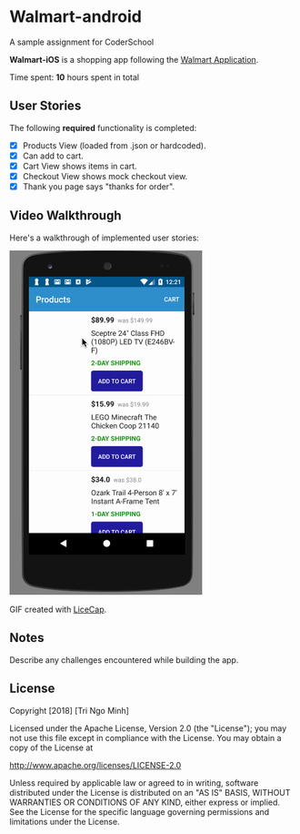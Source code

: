 # Walmart-android
A sample assignment for CoderSchool

**Walmart-iOS** is a shopping app following the [Walmart Application](https://www.walmart.com/).

Time spent: **10** hours spent in total

## User Stories

The following **required** functionality is completed:

- [x] Products View (loaded from .json or hardcoded).
- [x] Can add to cart.
- [x] Cart View shows items in cart.		
- [x] Checkout View shows mock checkout view.
- [x] Thank you page says "thanks for order".

## Video Walkthrough

Here's a walkthrough of implemented user stories:

![walkthrough.gif](walkthrough.gif)

GIF created with [LiceCap](http://www.cockos.com/licecap/).

## Notes

Describe any challenges encountered while building the app.

## License

Copyright [2018] [Tri Ngo Minh]

Licensed under the Apache License, Version 2.0 (the "License");
you may not use this file except in compliance with the License.
You may obtain a copy of the License at

http://www.apache.org/licenses/LICENSE-2.0

Unless required by applicable law or agreed to in writing, software
distributed under the License is distributed on an "AS IS" BASIS,
WITHOUT WARRANTIES OR CONDITIONS OF ANY KIND, either express or implied.
See the License for the specific language governing permissions and
limitations under the License.